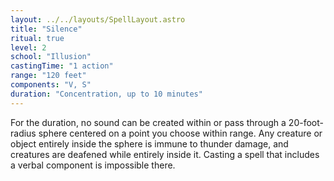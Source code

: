 ```yaml
---
layout: ../../layouts/SpellLayout.astro
title: "Silence"
ritual: true
level: 2
school: "Illusion"
castingTime: "1 action"
range: "120 feet"
components: "V, S"
duration: "Concentration, up to 10 minutes"
---
```


For the duration, no sound can be created within or pass through a 20-foot-radius sphere centered on a point you choose within range. Any creature or object entirely inside the sphere is immune to thunder damage, and creatures are deafened while entirely inside it. Casting a spell that includes a verbal component is impossible there.
